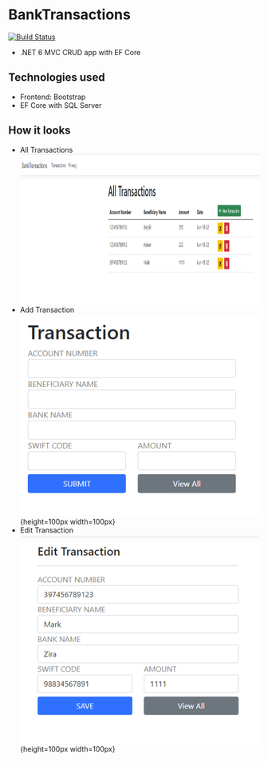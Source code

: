# BankTransactions
[![Build Status](https://travis-ci.org/joemccann/dillinger.svg?branch=master)](https://travis-ci.org/joemccann/dillinger)
- .NET 6 MVC CRUD app with EF Core

## Technologies used
- Frontend: Bootstrap
- EF Core with SQL Server

## How it looks
- All Transactions <img src="Home.PNG" width="800" height="300">
- Add Transaction ![Screenshot](Create.PNG){height=100px width=100px}
- Edit Transaction ![Screenshot](Edit.PNG){height=100px width=100px}
